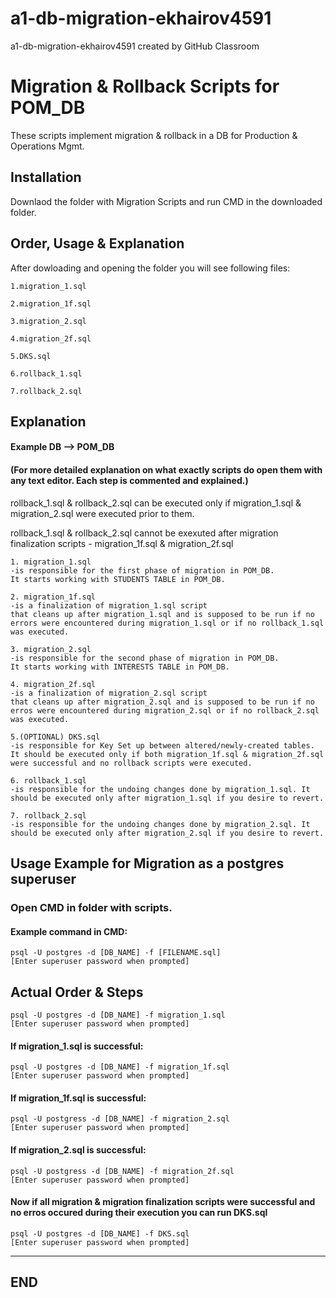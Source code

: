 # a1-db-migration-ekhairov4591
a1-db-migration-ekhairov4591 created by GitHub Classroom


# Migration & Rollback Scripts for POM_DB

These scripts implement migration & rollback in a DB for Production & Operations Mgmt.

## Installation

Downlaod the folder with Migration Scripts and run CMD in the downloaded folder.
 
## Order, Usage & Explanation

After dowloading and opening the folder you will see following files:
~~~~~~~~~~~~~~~~~~
1.migration_1.sql

2.migration_1f.sql

3.migration_2.sql

4.migration_2f.sql

5.DKS.sql

6.rollback_1.sql

7.rollback_2.sql
~~~~~~~~~~~~~~~~~~

## Explanation

#### Example DB --> POM_DB

#### (For more detailed explanation on what exactly scripts do open them with any text editor. Each step is commented and explained.)

rollback_1.sql & rollback_2.sql can be executed only if migration_1.sql & migration_2.sql were executed prior to them.

rollback_1.sql & rollback_2.sql cannot be exexuted after migration finalization scripts - migration_1f.sql & migration_2f.sql

~~~~~~~~~~~~~~~~~~
1. migration_1.sql 
-is responsible for the first phase of migration in POM_DB.
It starts working with STUDENTS TABLE in POM_DB. 

2. migration_1f.sql 
-is a finalization of migration_1.sql script 
that cleans up after migration_1.sql and is supposed to be run if no errors were encountered during migration_1.sql or if no rollback_1.sql was executed.

3. migration_2.sql 
-is responsible for the second phase of migration in POM_DB.
It starts working with INTERESTS TABLE in POM_DB.

4. migration_2f.sql 
-is a finalization of migration_2.sql script
that cleans up after migration_2.sql and is supposed to be run if no erros were encountered during migration_2.sql or if no rollback_2.sql was executed.

5.(OPTIONAL) DKS.sql 
-is responsible for Key Set up between altered/newly-created tables. 
It should be executed only if both migration_1f.sql & migration_2f.sql were successful and no rollback scripts were executed.

6. rollback_1.sql
-is responsible for the undoing changes done by migration_1.sql. It should be executed only after migration_1.sql if you desire to revert.

7. rollback_2.sql
-is responsible for the undoing changes done by migration_2.sql. It should be executed only after migration_2.sql if you desire to revert.
~~~~~~~~~~~~~~~~~~

## Usage Example for Migration as a postgres superuser

### Open CMD in folder with scripts.

#### Example command in CMD:

```
psql -U postgres -d [DB_NAME] -f [FILENAME.sql]
[Enter superuser password when prompted]
```
## Actual Order & Steps

```
psql -U postgres -d [DB_NAME] -f migration_1.sql
[Enter superuser password when prompted]
```

#### If migration_1.sql is successful:

```
psql -U postgres -d [DB_NAME] -f migration_1f.sql
[Enter superuser password when prompted]
```

#### If migration_1f.sql is successful:

```
psql -U postgress -d [DB_NAME] -f migration_2.sql
[Enter superuser password when prompted]
```


#### If migration_2.sql is successful:

```
psql -U postgress -d [DB_NAME] -f migration_2f.sql
[Enter superuser password when prompted]
```


#### Now if all migration & migration finalization scripts were successful and no erros occured during their execution you can run DKS.sql 

```
psql -U postgres -d [DB_NAME] -f DKS.sql
[Enter superuser password when prompted]
```


---------------------------------------------

## END
